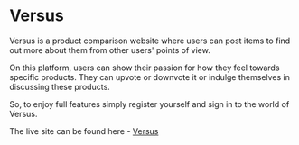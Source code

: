 # Versus

Versus is a product comparison website where users can post items to find out more about them from other users' points of view.

On this platform, users can show their passion for how they feel towards specific products. They can upvote or downvote it or indulge themselves in discussing these products.

So, to enjoy full features simply register yourself and sign in to the world of Versus.

<!-- ![Site Mockup](docs/readme_images/mockup.png) -->

The live site can be found here - [Versus](https://versus-bac55e8730b2.herokuapp.com/)